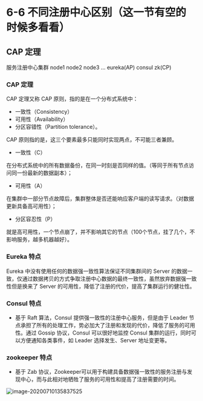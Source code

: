 # 6-6 不同注册中心区别（这一节有空的时候多看看）

## CAP 定理

服务注册中心集群 node1   node2  node3    ...   eureka(AP)   consul zk(CP)

### CAP 定理

CAP 定理又称 CAP 原则，指的是在一个分布式系统中：

+ 一致性（Consistency）
+ 可用性（Availability）
+ 分区容错性（Partition tolerance）。

CAP 原则指的是，这三个要素最多只能同时实现两点，不可能三者兼顾。

+ 一致性（C）

在分布式系统中的所有数据备份，在同一时刻是否同样的值。（等同于所有节点访问同一份最新的数据副本）；

+ 可用性（A）

在集群中一部分节点故障后，集群整体是否还能响应客户端的读写请求。（对数据更新具备高可用性）；

+ 分区容忍性（P）

就是高可用性，一个节点崩了，并不影响其它的节点（100个节点，挂了几个，不影响服务，越多机器越好）。
### Eureka 特点

Eureka 中没有使用任何的数据强一致性算法保证不同集群间的 Server 的数据一致，仅通过数据拷贝的方式争取注册中心数据的最终一致性，虽然放弃数据强一致性但是换来了 Server 的可用性，降低了注册的代价，提高了集群运行的健壮性。

### Consul 特点

- 基于 Raft 算法，Consul 提供强一致性的注册中心服务，但是由于 Leader 节点承担了所有的处理工作，势必加大了注册和发现的代价，降低了服务的可用性。通过 Gossip 协议，Consul 可以很好地监控 Consul 集群的运行，同时可以方便通知各类事件，如 Leader 选择发生、Server 地址变更等。

### zookeeper 特点

- 基于 Zab 协议，Zookeeper可以用于构建具备数据强一致性的服务注册与发现中心，而与此相对地牺牲了服务的可用性和提高了注册需要的时间。  


![image-20200710135837525](https://tva1.sinaimg.cn/large/008i3skNgy1gvu7a9lhgrj318c09oab7.jpg)